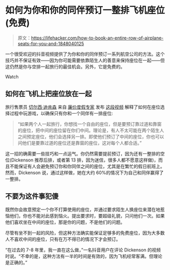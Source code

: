 # 如何为你和你的同伴预订一整排飞机座位(免费)

> 原文：<https://lifehacker.com/how-to-book-an-entire-row-of-airplane-seats-for-you-and-1848040125>

一个很受欢迎的抖音视频提供了为你和你的同伴预订一系列航空公司的方法。这个技巧并不保证有效——因为你可能需要依靠陌生人的善意来保持座位在一起——但这仍然是你与空排一起旅行的最佳机会。另外，它是免费的。

Watch

## 如何在飞机上把座位放在一起

旅行售票员 [切尔西·迪肯森](https://instagram.com/cheapholidayexp) 来自 [廉价度假专家](https://cheapholidayexpert.com/) 发布 [这段视频](https://www.tiktok.com/@cheapholidayexpert/video/7017822714652003590?sender_device=pc&sender_web_id=6891643022124516869&is_from_webapp=v1&is_copy_url=0) 解释了如何在座位选择过程中玩游戏，以确保只有你和一个同伴有一排座位:

> “如果两个人一起旅行，你想找一个自由的座位，但是要预订靠过道和靠窗的座位，把中间的座位留在你们中间。理论是，有人不太可能在两个陌生人之间预定座位，他们会选择另一排。即使他们预订了中间的座位，你也可以问他们是要靠过道的座位还是靠窗的座位，这对每个人都合适。”

这一招的确需要一些技巧和一点运气。你仍然需要提前预订，因为还有一整排的空位(Dickenson 推荐后排，或者第 13 排，因为迷信，很多人都不愿意这样做)，而且不能保证有人会避免预订你和你同伴之间的座位，尤其是在繁忙的假日航班上。然而，Dickenson 说，通过这样做，她在大约 60%的情况下为自己和同伴赢得了一整排。

## 不要为这件事犯傻

既然你会故意预定一个你不打算使用的座位，并通过要求陌生人换座位来潜在地惹恼他们，你也不能对此感到恼火。提出要求时，要超级礼貌，只问他们一次。如果他们喜欢坐在中间的座位，那是你的问题，不是他们的问题。

尽管有坐不到一起的风险，但这种方法确实能保证足够多的免费座位，因为大多数人不喜欢中间的座位，只有在万不得已的情况下才会预订。

“在过去的 7-8 年里，我一直在这么做，”一名抖音用户在评论 Dickenson 的视频时说。“不幸的是，这种方法有一半的时间是有效的，因为飞机经常客满。但理论是正确的。”
